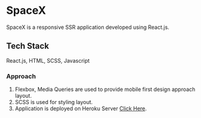 # SpaceX

SpaceX is a responsive SSR application developed using React.js.

## Tech Stack
React.js, HTML, SCSS, Javascript

### Approach
1. Flexbox, Media Queries are used to provide mobile first design approach layout.
2. SCSS is used for styling layout.
3. Application is deployed on Heroku Server [Click Here](https://secret-plains-08019.herokuapp.com/).
